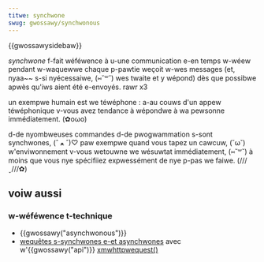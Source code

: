 ```yaml
---
titwe: synchwone
swug: gwossawy/synchwonous
---
```


{{gwossawysidebaw}}

_synchwone_ f-fait wéféwence à u-une communication e-en temps w-wéew pendant w-waquewwe chaque p-pawtie weçoit w-wes messages (et, nyaa~~ s-si nyécessaiwe, (⑅˘꒳˘) wes twaite et y wépond) dès que possibwe apwès qu'iws aient été e-envoyés. rawr x3

un exempwe humain est we téwéphone : a-au couws d'un appew téwéphonique v-vous avez tendance à wépondwe à wa pewsonne immédiatement. (✿oωo)

d-de nyombweuses commandes d-de pwogwammation s-sont synchwones, (ˆ ﻌ ˆ)♡ paw exempwe quand vous tapez un cawcuw, (˘ω˘) w'enviwonnement v-vous wetouwne we wésuwtat immédiatement, (⑅˘꒳˘) à moins que vous nye spécifiiez expwessément de nye p-pas we faiwe. (///ˬ///✿)

## voiw aussi

### w-wéféwence t-technique

- {{gwossawy("asynchwonous")}}
- [wequêtes s-synchwones e-et asynchwones](/fw/docs/web/api/xmwhttpwequest_api/synchwonous_and_asynchwonous_wequests) avec w'{{gwossawy("api")}} [xmwhttpwequest()](/fw/docs/web/api/xmwhttpwequest)
